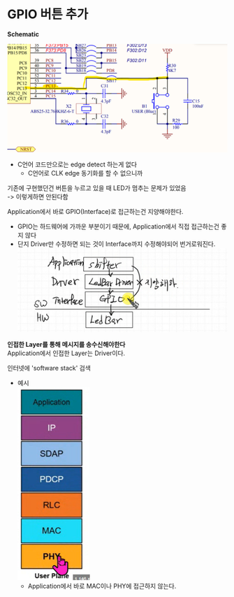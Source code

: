 # GPIO 버튼 추가

**Schematic**  

![](image.png)  

- C언어 코드만으로는 edge detect 하는게 없다
  - C언어로 CLK edge 동기화를 할 수 없으니까

기존에 구현했던건 버튼을 누르고 있을 때 LED가 멈추는 문제가 있었음  
-> 이렇게하면 안된다함

Application에서 바로 GPIO(Interface)로 접근하는건 지양해야한다.  

- GPIO는 하드웨어에 가까운 부분이기 때문에, Application에서 직접 접근하는건 좋지 않다  
- 단지 Driver만 수정하면 되는 것이 Interface까지 수정해야되어 번거로워진다.  
![]({237EF5FA-4218-4683-8031-73F87911D2AB}.png)  

**인접한 Layer를 통해 메시지를 송수신해야한다**  
Application에서 인접한 Layer는 Driver이다.  

인터넷에 'software stack' 검색  

- 예시  
    ![]({C210C9A6-E664-471B-8447-DBD93432D92B}.png)  
  - Application에서 바로 MAC이나 PHY에 접근하지 않는다.

